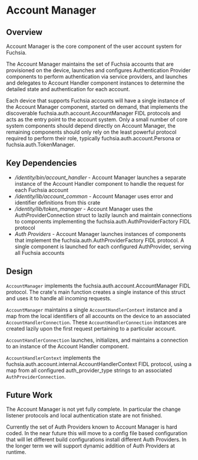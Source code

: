# Account Manager

## Overview

Account Manager is the core component of the user account system for Fuchsia.

The Account Manager maintains the set of Fuchsia accounts that are provisioned
on the device, launches and configures Authentication Provider components to
perform authentication via service providers, and launches and delegates to
Account Handler component instances to determine the detailed state and
authentication for each account.

Each device that supports Fuchsia accounts will have a single instance of the
Account Manager component, started on demand, that implements the discoverable
fuchsia.auth.account.AccountManager FIDL protocols and acts as the entry point
to the account system. Only a small number of core system components should
depend directly on Account Manager, the remaining components should only rely on
the least powerful protocol required to perform their role, typically
fuchsia.auth.account.Persona or fuchsia.auth.TokenManager.


## Key Dependencies

* */identity/bin/account_handler* - Account Manager launches a separate instance of
  the Account Handler component to handle the request for each Fuchsia account
* */identity/lib/account_common* - Account Manager uses error and identifier
  definitions from this crate
* */identity/lib/token_manager* - Account Manager uses the AuthProviderConnection
  struct to lazily launch and maintain connections to components implementing
  the fuchsia.auth.AuthProviderFactory FIDL protocol
* *Auth Providers* - Account Manager launches instances of components that
  implement the fuchsia.auth.AuthProviderFactory FIDL protocol. A single
  component is launched for each configured AuthProvider, serving all Fuchsia
  accounts


## Design

`AccountManager` implements the fuchsia.auth.account.AccountManager FIDL
protocol. The crate's main function creates a single instance of this struct
and uses it to handle all incoming requests.

`AccountManager` maintains a single `AccountHandlerContext` instance and a map
from the local identifiers of all accounts on the device to an associated
`AccountHandlerConnection`. These `AccountHandlerConnection` instances are
created lazily upon the first request pertaining to a particular account.

`AccountHandlerConnection` launches, initializes, and maintains a connection to
an instance of the Account Handler component.

`AccountHandlerContext` implements the
fuchsia.auth.account.internal.AccountHandlerContext FIDL protocol, using a map
from all configured auth_provider_type strings to an associated
`AuthProviderConnection`.


## Future Work

The Account Manager is not yet fully complete. In particular the change listener
protocols and local authentication state are not finished.

Currently the set of Auth Providers known to Account Manager is hard coded. In
the near future this will move to a config file based configuration that will
let different build configurations install different Auth Providers. In the
longer term we will support dynamic addition of Auth Providers at runtime.

